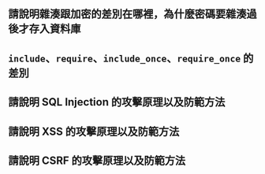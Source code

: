 ## 請說明雜湊跟加密的差別在哪裡，為什麼密碼要雜湊過後才存入資料庫


## `include`、`require`、`include_once`、`require_once` 的差別


## 請說明 SQL Injection 的攻擊原理以及防範方法


##  請說明 XSS 的攻擊原理以及防範方法

## 請說明 CSRF 的攻擊原理以及防範方法

